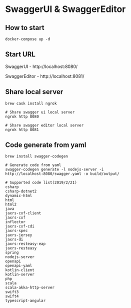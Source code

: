 # SwaggerUI & SwaggerEditor

## How to start

```
docker-compose up -d
```

## Start URL

SwaggerUI - http://localhost:8080/

SwaggerEditor - http://localhost:8081/

## Share local server

```
brew cask install ngrok

# Share swagger ui local server
ngrok http 8080

# Share swagger editor local server
ngrok http 8081
```

## Code generate from yaml

```
brew install swagger-codegen
```

```
# Generate code from yaml
swagger-codegen generate -l nodejs-server -i http://localhost:8080/swagger.yaml -o build/output/

# Supported code list(2019/2/21)
csharp
csharp-dotnet2
dynamic-html
html
html2
java
jaxrs-cxf-client
jaxrs-cxf
inflector
jaxrs-cxf-cdi
jaxrs-spec
jaxrs-jersey
jaxrs-di
jaxrs-resteasy-eap
jaxrs-resteasy
spring
nodejs-server
openapi
openapi-yaml
kotlin-client
kotlin-server
php
scala
scala-akka-http-server
swift3
swift4
typescript-angular
```